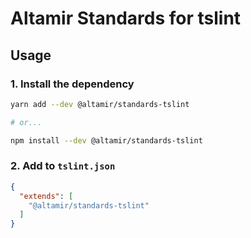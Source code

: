 # Altamir Standards for tslint

## Usage

### 1. Install the dependency

```bash
yarn add --dev @altamir/standards-tslint

# or...

npm install --dev @altamir/standards-tslint
```

### 2. Add to `tslint.json`

```json
{
  "extends": [
    "@altamir/standards-tslint"
  ]
}
```
